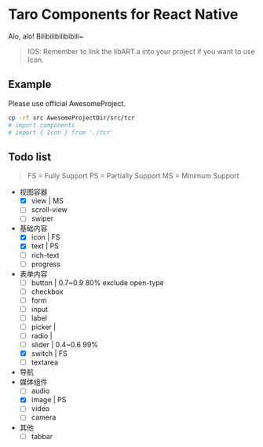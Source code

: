 # Taro Components for React Native

Alo, alo! Bilibilibilibibili~

> IOS: Remember to link the libART.a into your project if you want to use Icon.

## Example

Please use official AwesomeProject.

```bash
cp -rf src AwesomeProjectDir/src/tcr
# import components
# import { Icon } from './tcr'
```

## Todo list

> FS = Fully Support
> PS = Partially Support
> MS = Minimum Support

- 视图容器
  - [x] view | MS
  - [ ] scroll-view
  - [ ] swiper
- 基础内容
  - [x] icon | FS
  - [x] text | PS
  - [ ] rich-text
  - [ ] progress
- 表单内容
  - [ ] button | 0.7~0.9 80% exclude open-type
  - [ ] checkbox
  - [ ] form
  - [ ] input
  - [ ] label
  - [ ] picker | 
  - [ ] radio | 
  - [ ] slider | 0.4~0.6 99%
  - [x] switch | FS
  - [ ] textarea
- 导航
- 媒体组件
  - [ ] audio
  - [x] image | PS
  - [ ] video
  - [ ] camera
- 其他
  - [ ] tabbar

